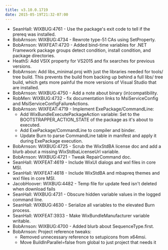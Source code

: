 ```yaml
---
title: v3.10.0.1719
date: 2015-05-19T21:32-07:00
---
```

* SeanHall: WIXBUG:4761 - Use the package's exit code to tell if the prereq was installed.
* BobArnson: WIXBUG:4734 - Rewrote type-51 CAs using SetProperty.
* BobArnson: WIXFEAT:4720 - Added bind-time variables for .NET Framework package groups detect condition, install condition, and package directories.
* HeathS: Add VSIX property for VS2015 and fix searches for previous versions.
* BobArnson: Add libs_minimal.proj with just the libraries needed for tools/ tree build. This prevents the build from backing up behind a full libs/ tree build, which gets more painful the more versions of Visual Studio that are installed.
* BobArnson: WIXBUG:4750 - Add a note about binary (in)compatibility.
* RobMen: WIXBUG:4732 - fix documentation links to MsiServiceConfig and MsiServiceConfigFailureActions.
* BobArnson: WIXFEAT:4719 - Implement ExePackage/CommandLine:
  * Add WixBundleExecutePackageAction variable: Set to the BOOTSTRAPPER_ACTION_STATE of the package as it's about to executed.
  * Add ExePackage/CommandLine to compiler and binder.
  * Update Burn to parse CommandLine table in manifest and apply it during ExePackage execution.
* BobArnson: WIXBUG:4725 - Scrub the WixStdBA license doc and add a blurb about a missing WixStdbaLicenseUrl variable.
* BobArnson: WIXBUG:4721 - Tweak RepairCommand doc.
* SeanHall: WIXFEAT:4619 - Include WixUI dialogs and wxl files in core MSI.
* SeanHall: WIXFEAT:4618 - Include WixStdBA and mbapreq themes and wxl files in core MSI.
* JacobHoover: WIXBUG:4482 - Temp file for update feed isn't deleted when download fails
* SeanHall: WIXBUG:4731 - Obscure hidden variable values in the logged command line.
* SeanHall: WIXBUG:4630 - Serialize all variables to the elevated Burn process.
* SeanHall: WIXFEAT:3933 - Make WixBundleManufacturer variable writable.
* BobArnson: WIXBUG:4700 - Added blurb about SequenceType.first.
* BobArnson: Project reference tweaks: 
  - Removed unnecessary reference to setupicons from x64msi.
  - Move BuildInParallel=false from global to just project that needs it